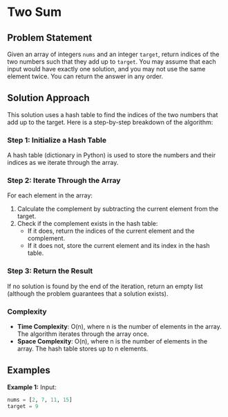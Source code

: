 # Two Sum

## Problem Statement
Given an array of integers `nums` and an integer `target`, return indices of the two numbers such that they add up to `target`. You may assume that each input would have exactly one solution, and you may not use the same element twice. You can return the answer in any order.

## Solution Approach

This solution uses a hash table to find the indices of the two numbers that add up to the target. Here is a step-by-step breakdown of the algorithm:

### Step 1: Initialize a Hash Table
A hash table (dictionary in Python) is used to store the numbers and their indices as we iterate through the array.

### Step 2: Iterate Through the Array
For each element in the array:
1. Calculate the complement by subtracting the current element from the target.
2. Check if the complement exists in the hash table:
   - If it does, return the indices of the current element and the complement.
   - If it does not, store the current element and its index in the hash table.

### Step 3: Return the Result
If no solution is found by the end of the iteration, return an empty list (although the problem guarantees that a solution exists).

### Complexity
- **Time Complexity**: O(n), where n is the number of elements in the array. The algorithm iterates through the array once.
- **Space Complexity**: O(n), where n is the number of elements in the array. The hash table stores up to n elements.

## Examples
**Example 1:**
Input:
```python
nums = [2, 7, 11, 15]
target = 9
